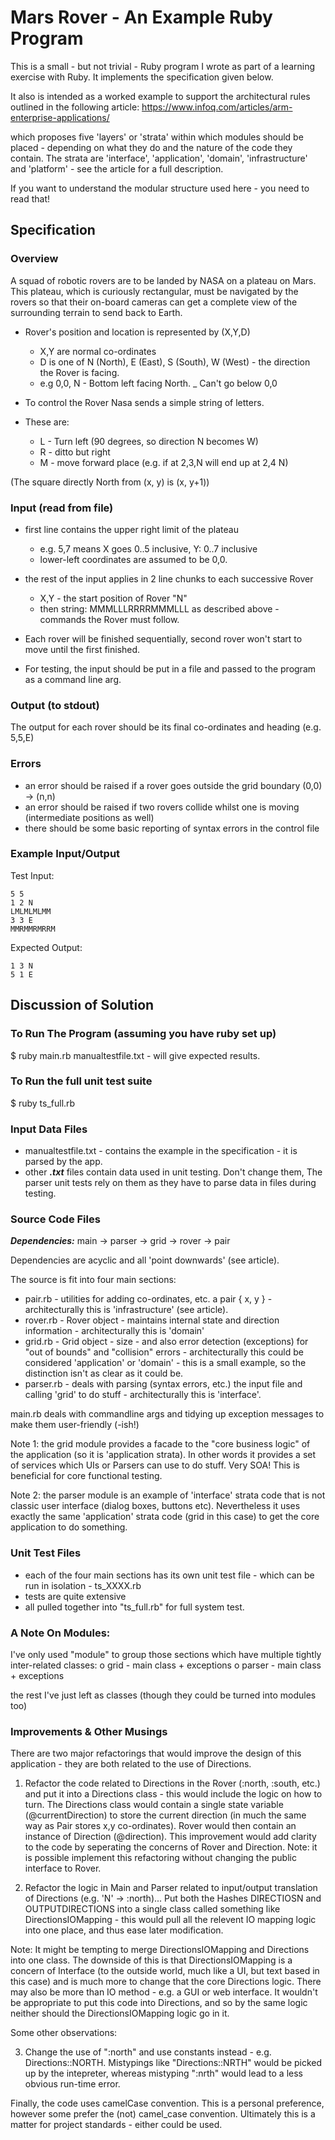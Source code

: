# Mars Rover - An Example Ruby Program
This is a small - but not trivial - Ruby program I wrote as part of a learning exercise with Ruby. It implements the specification given below.

It also is intended as a worked example to support the architectural rules outlined in the following article:
https://www.infoq.com/articles/arm-enterprise-applications/

which proposes five 'layers' or 'strata' within which modules should be placed - depending on what they do and the nature of the code 
they contain. The strata are 'interface', 'application', 'domain', 'infrastructure' and 'platform' - see the article for a full description.

If you want to understand the modular structure used here - you need to read that!

## Specification
### Overview
A squad of robotic rovers are to be landed by NASA on a plateau on Mars.
This plateau, which is curiously rectangular, must be navigated by the
rovers so that their on-board cameras can get a complete view of the
surrounding terrain to send back to Earth.

* Rover's position and location is represented by (X,Y,D)
	- X,Y are normal co-ordinates
	- D is one of N (North), E (East), S (South), W (West) - the direction the Rover is facing.
	- e.g 0,0, N - Bottom left facing North.
	_ Can't go below 0,0

* To control the Rover Nasa sends a simple string of letters. 
* These are:
	- L - Turn left (90 degrees, so direction N becomes W)
	- R - ditto but right
	- M - move forward place (e.g. if at 2,3,N will end up at 2,4 N)


(The square directly North from (x, y) is (x, y+1))

### Input (read from file)
* first line contains the upper right limit of the plateau 
	- e.g. 5,7 means X goes 0..5 inclusive, Y: 0..7 inclusive
	- lower-left coordinates are assumed to be 0,0.

* the rest of the input applies in 2 line chunks to each successive Rover
	- X,Y - the start position of Rover "N"
	- then string: MMMLLLRRRRMMMLLL as described above - commands the Rover must follow.


* Each rover will be finished sequentially, second rover won't start to move until the first finished.
* For testing, the input should be put in a file and passed to the program as a command line arg.


### Output (to stdout)
The output for each rover should be its final co-ordinates and heading (e.g. 5,5,E)

### Errors 
* an error should be raised if a rover goes outside the grid boundary (0,0) -> (n,n)
* an error should be raised if two rovers collide whilst one is moving (intermediate positions as well)
* there should be some basic reporting of syntax errors in the control file


### Example Input/Output

Test Input:
```
5 5
1 2 N
LMLMLMLMM
3 3 E
MMRMMRMRRM
```

Expected Output:
```
1 3 N
5 1 E
```

## Discussion of Solution

### To Run The Program (assuming you have ruby set up)
$ ruby main.rb manualtestfile.txt - will give expected results.

### To Run the full unit test suite
$ ruby ts_full.rb

### Input Data Files
* manualtestfile.txt - contains the example in the specification - it is parsed by the app.
* other ***.txt*** files contain data used in unit testing. Don't change them, The parser unit tests rely on them as they have to parse 
data in files during testing.

### Source Code Files

***Dependencies:***
main -> parser -> grid -> rover -> pair

Dependencies are acyclic and all 'point downwards' (see article).

The source is fit into four main sections:
* pair.rb - utilities for adding co-ordinates, etc. a pair { x, y } - architecturally this is 'infrastructure' (see article).
* rover.rb - Rover object - maintains internal state and direction information - architecturally this is 'domain' 
* grid.rb - Grid object - size - and also error detection (exceptions) for "out of bounds" and "collision" errors - architecturally this could be considered 'application' or 'domain' - this is a small example, so the distinction isn't as clear as it could be.
* parser.rb - deals with parsing (syntax errors, etc.) the input file and calling 'grid' to do stuff - architecturally this is 'interface'.

main.rb deals with commandline args and tidying up exception messages to make them user-friendly (-ish!)

Note 1: the grid module provides a facade to the "core business logic" of the application (so it is 'application strata). 
In other words it provides a set of services which UIs or Parsers can use to do stuff. Very SOA! 
This is beneficial for core functional testing.

Note 2: the parser module is an example of 'interface' strata code that is not classic user interface (dialog boxes, buttons etc). 
Nevertheless it uses exactly the same 'application' strata code (grid in this case) to get the core application to do something.

### Unit Test Files
* each of the four main sections has its own unit test file - which can be run in isolation - ts_XXXX.rb
* tests are quite extensive
* all pulled together into "ts_full.rb" for full system test.

### A Note On Modules:
I've only used "module" to group those sections which have multiple tightly inter-related classes:
o grid - main class + exceptions
o parser - main class + exceptions

the rest I've just left as classes (though they could be turned into modules too)

### Improvements & Other Musings

There are two major refactorings that would improve the design of this application - they are both related to the use of Directions.

1. Refactor the code related to Directions in the Rover (:north, :south, etc.) and put it into a Directions class - this would include the logic on how to turn. The Directions class would contain a single state variable (@currentDirection) to store the current direction (in much the same way as Pair stores x,y co-ordinates). Rover would then contain an instance of Direction (@direction). This improvement would add clarity to the code by seperating the concerns of Rover and Direction. Note: it is possible implement this refactoring without changing the public interface to Rover.

2. Refactor the logic in Main and Parser related to input/output translation of Directions (e.g. 'N' -> :north)... Put both the Hashes DIRECTIOSN and OUTPUTDIRECTIONS into a single class called something like DirectionsIOMapping - this would pull all the relevent IO mapping logic into one place, and thus ease later modification.

Note: It might be tempting to merge DirectionsIOMapping and Directions into one class. The downside of this is that DirectionsIOMapping is a concern of Interface (to the outside world, much like a UI, but text based in this case) and is much more to change that the core Directions logic. There may also be more than IO method - e.g. a GUI or web interface. It wouldn't be appropriate to put this code into Directions, and so by the same logic neither should the DirectionsIOMapping logic go in it.

Some other observations:

3. Change the use of ":north" and use constants instead - e.g. Directions::NORTH. Mistypings like "Directions::NRTH" would be picked up by the intepreter, whereas mistyping ":nrth" would lead to a less obvious run-time error.

Finally, the code uses camelCase convention. This is a personal preference, however some prefer the (not) camel_case convention. Ultimately this is a matter for project standards - either could be used.

